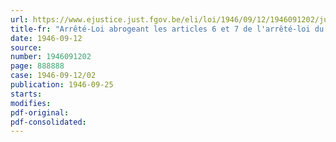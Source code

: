 ```yaml
---
url: https://www.ejustice.just.fgov.be/eli/loi/1946/09/12/1946091202/justel
title-fr: "Arrêté-Loi abrogeant les articles 6 et 7 de l'arrêté-loi du 9 novembre 1939, concernant la réglementation de la distribution des denrées alimentaires à usage humain et des produits de première nécessité en cas de difficultés de ravitaillement"
date: 1946-09-12
source:
number: 1946091202
page: 888888
case: 1946-09-12/02
publication: 1946-09-25
starts:
modifies:
pdf-original:
pdf-consolidated:
---
```


